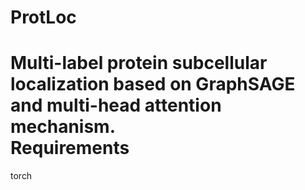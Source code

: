 # ProtLoc
Multi-label protein subcellular localization based on GraphSAGE and multi-head attention mechanism.  
**Requirements**
=
torch   
